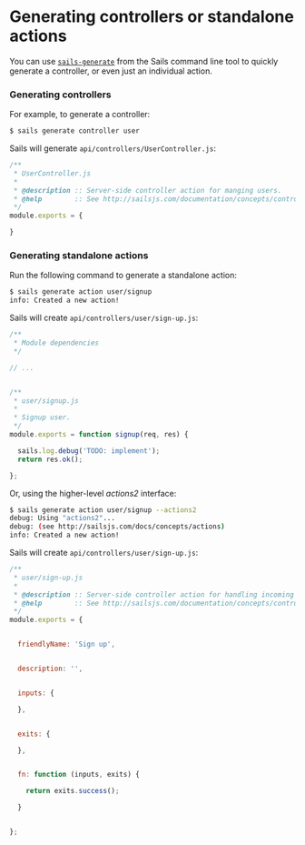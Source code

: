 # Generating controllers or standalone actions

You can use [`sails-generate`](http://sailsjs.com/documentation/reference/command-line-interface/sails-generate) from the Sails command line tool to quickly generate a controller, or even just an individual action.


### Generating controllers

For example, to generate a controller:

```sh
$ sails generate controller user
```

Sails will generate `api/controllers/UserController.js`:

```javascript
/**
 * UserController.js
 *
 * @description :: Server-side controller action for manging users.
 * @help        :: See http://sailsjs.com/documentation/concepts/controllers
 */
module.exports = {

}
```

### Generating standalone actions

Run the following command to generate a standalone action:

```sh
$ sails generate action user/signup
info: Created a new action!
```

Sails will create `api/controllers/user/sign-up.js`:

```javascript
/**
 * Module dependencies
 */

// ...


/**
 * user/signup.js
 *
 * Signup user.
 */
module.exports = function signup(req, res) {

  sails.log.debug('TODO: implement');
  return res.ok();

};
```

Or, using the higher-level _actions2_ interface:

```sh
$ sails generate action user/signup --actions2
debug: Using "actions2"...
debug: (see http://sailsjs.com/docs/concepts/actions)
info: Created a new action!
```

Sails will create `api/controllers/user/sign-up.js`:

```javascript
/**
 * user/sign-up.js
 *
 * @description :: Server-side controller action for handling incoming requests.
 * @help        :: See http://sailsjs.com/documentation/concepts/controllers
 */
module.exports = {


  friendlyName: 'Sign up',


  description: '',


  inputs: {

  },


  exits: {

  },


  fn: function (inputs, exits) {

    return exits.success();

  }


};

```


<docmeta name="displayName" value="Generating actions and controllers">
